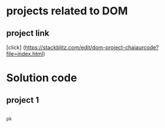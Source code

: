 # projects related to DOM

## project link
[click] (https://stackblitz.com/edit/dom-project-chaiaurcode?file=index.html)

# Solution code

## project 1
```javascript 

pk

```